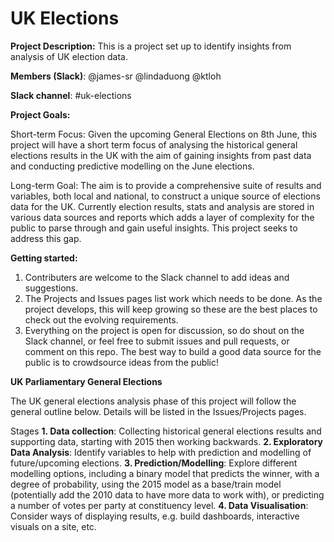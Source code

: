# UK Elections

**Project Description:** This is a project set up to identify insights from analysis of UK election data.

**Members (Slack)**: 
@james-sr
@lindaduong
@ktloh

**Slack channel**: #uk-elections

**Project Goals:**

Short-term Focus: 
Given the upcoming General Elections on 8th June, this project will have a short term focus of analysing the historical general elections results in the UK with the aim of gaining insights from past data and conducting predictive modelling on the June elections.

Long-term Goal:
The aim is to provide a comprehensive suite of results and variables, both local and national, to construct a unique source of elections data for the UK. Currently election results, stats and analysis are stored in various data sources and reports which adds a layer of complexity for the public to parse through and gain useful insights. This project seeks to address this gap.

**Getting started:** 

1. Contributers are welcome to the Slack channel to add ideas and suggestions.
2. The Projects and Issues pages list work which needs to be done. As the project develops, this will keep growing so these are the best places to check out the evolving requirements. 
3. Everything on the project is open for discussion, so do shout on the Slack channel, or feel free to submit issues and pull requests, or comment on this repo. The best way to build a good data source for the public is to crowdsource ideas from the public!

**UK Parliamentary General Elections**

The UK general elections analysis phase of this project will follow the general outline below. Details will be listed in the Issues/Projects pages.

Stages
**1. Data collection**: Collecting historical general elections results and supporting data, starting with 2015 then working backwards.
**2. Exploratory Data Analysis**: Identify variables to help with prediction and modelling of future/upcoming elections.
**3. Prediction/Modelling**: Explore different modelling options, including a binary model that predicts the winner, with a degree of probability, using the 2015 model as a base/train model (potentially add the 2010 data to have more data to work with), or predicting a number of votes per party at constituency level.
**4. Data Visualisation**: Consider ways of displaying results, e.g. build dashboards, interactive visuals on a site, etc.



